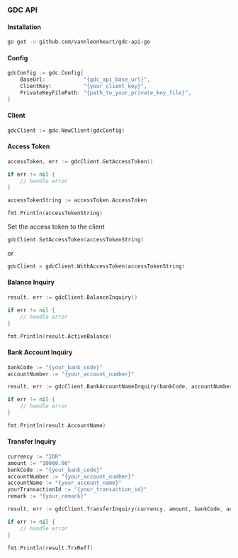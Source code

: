 ### GDC API

#### Installation
```bash
go get -u github.com/vannleonheart/gdc-api-go
```
#### Config
```go
gdcConfig := gdc.Config{
    BaseUrl:            "{gdc_api_base_url}",
    ClientKey:          "{your_client_key}",
    PrivateKeyFilePath: "{path_to_your_private_key_file}",
}
```
#### Client
```go
gdcClient := gdc.NewClient(gdcConfig)
```
#### Access Token
```go       
accessToken, err := gdcClient.GetAccessToken()

if err != nil {
    // handle error
}

accessTokenString := accessToken.AccessToken

fmt.Println(accessTokenString)
```
Set the access token to the client
```go
gdcClient.SetAccessToken(accessTokenString)
```
or
```go
gdcClient = gdcClient.WithAccessToken(accessTokenString)
```
#### Balance Inquiry
```go
result, err := gdcClient.BalanceInquiry()

if err != nil {
    // handle error
}

fmt.Println(result.ActiveBalance)
```
#### Bank Account Inquiry
```go
bankCode := "{your_bank_code}"
accountNumber := "{your_account_number}"

result, err := gdcClient.BankAccountNameInquiry(bankCode, accountNumber)

if err != nil {
    // handle error
}

fmt.Println(result.AccountName)
```
#### Transfer Inquiry
```go
currency := "IDR"
amount := "10000.00"
bankCode := "{your_bank_code}"
accountNumber := "{your_account_number}"
accountName := "{your_account_name}"
yourTransactionId := "{your_transaction_id}"
remark := "{your_remark}"

result, err := gdcClient.TransferInquiry(currency, amount, bankCode, accountNumber, accountName, yourTransactionId, remark)

if err != nil {
    // handle error
}

fmt.Println(result.TrxReff)
```